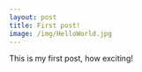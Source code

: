 ```yaml
---
layout: post
title: First post!
image: /img/HelloWorld.jpg
---
```


This is my first post, how exciting!

